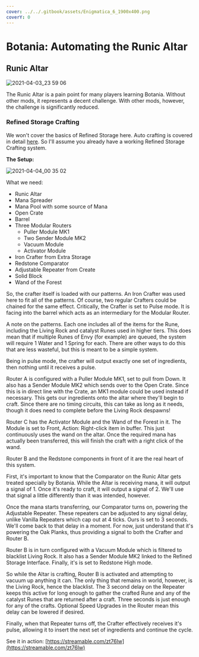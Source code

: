 ```yaml
---
cover: ../../.gitbook/assets/Enigmatica_6_1900x400.png
coverY: 0
---
```


# Botania: Automating the Runic Altar

## **Runic Altar**

![2021-04-03\_23 59 06](https://user-images.githubusercontent.com/9543430/113498185-a1015d00-94d8-11eb-9d89-cd9f31520714.png)

The Runic Altar is a pain point for many players learning Botania. Without other mods, it represents a decent challenge. With other mods, however, the challenge is significantly reduced.

### **Refined Storage Crafting**

We won't cover the basics of Refined Storage here. Auto crafting is covered in detail [here](https://refinedmods.com/refined-storage/wiki/getting-started-with-autocrafting.html). So I'll assume you already have a working Refined Storage Crafting system.

**The Setup:**

![2021-04-04\_00 35 02](https://user-images.githubusercontent.com/9543430/113498886-fb9db780-94de-11eb-9cf7-f8c5fcbd0a38.png)

What we need:

* Runic Altar
* Mana Spreader
* Mana Pool with some source of Mana
* Open Crate
* Barrel
* Three Modular Routers
  * Puller Module MK1
  * Two Sender Module MK2
  * Vacuum Module
  * Activator Module
* Iron Crafter from Extra Storage
* Redstone Comparator
* Adjustable Repeater from Create
* Solid Block
* Wand of the Forest

So, the crafter itself is loaded with our patterns. An Iron Crafter was used here to fit all of the patterns. Of course, two regular Crafters could be chained for the same effect. Critically, the Crafter is set to Pulse mode. It is facing into the barrel which acts as an intermediary for the Modular Router.

A note on the patterns. Each one includes all of the items for the Rune, including the Living Rock and catalyst Runes used in higher tiers. This does mean that if multiple Runes of Envy (for example) are queued, the system will require 1 Water and 1 Spring for each. There are other ways to do this that are less wasteful, but this is meant to be a simple system.

Being in pulse mode, the crafter will output exactly one set of ingredients, then nothing until it receives a pulse.

Router A is configured with a Puller Module MK1, set to pull from Down. It also has a Sender Module MK2 which sends over to the Open Crate. Since this is in direct line with the Crate, an MK1 module could be used instead if necessary. This gets our ingredients onto the altar where they'll begin to craft. Since there are no timing circuits, this can take as long as it needs, though it does need to complete before the Living Rock despawns!

Router C has the Activator Module and the Wand of the Forest in it. The Module is set to Front, Action: Right-click item in buffer. This just continuously uses the wand on the altar. Once the required mana has actually been transferred, this will finish the craft with a right click of the wand.

Router B and the Redstone components in front of it are the real heart of this system.

First, it's important to know that the Comparator on the Runic Altar gets treated specially by Botania. While the Altar is receiving mana, it will output a signal of 1. Once it's ready to craft, it will output a signal of 2. We'll use that signal a little differently than it was intended, however.

Once the mana starts transferring, our Comparator turns on, powering the Adjustable Repeater. These repeaters can be adjusted to any signal delay, unlike Vanilla Repeaters which cap out at 4 ticks. Ours is set to 3 seconds. We'll come back to that delay in a moment. For now, just understand that it's powering the Oak Planks, thus providing a signal to both the Crafter and Router B.

Router B is in turn configured with a Vacuum Module which is filtered to blacklist Living Rock. It also has a Sender Module MK2 linked to the Refined Storage Interface. Finally, it's is set to Redstone High mode.

So while the Altar is crafting, Router B is activated and attempting to vacuum up anything it can. The only thing that remains in world, however, is the Living Rock, hence the blacklist. The 3 second delay on the Repeater keeps this active for long enough to gather the crafted Rune and any of the catalyst Runes that are returned after a craft. Three seconds is just enough for any of the crafts. Optional Speed Upgrades in the Router mean this delay can be lowered if desired.

Finally, when that Repeater turns off, the Crafter effectively receives it's pulse, allowing it to insert the next set of ingredients and continue the cycle.

See it in action: [https://streamable.com/zt76lw](https://streamable.com/zt76lw)
